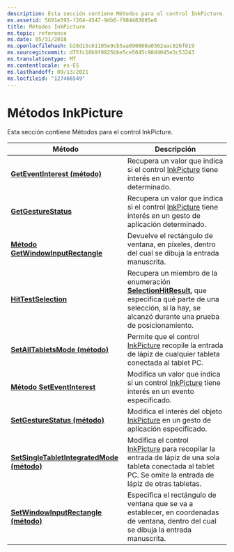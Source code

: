 ```yaml
---
description: Esta sección contiene Métodos para el control InkPicture.
ms.assetid: 5691e595-f264-4547-9db6-f984483005e8
title: Métodos InkPicture
ms.topic: reference
ms.date: 05/31/2018
ms.openlocfilehash: b28d15c61105e9cb5aa690860a0362aac826f019
ms.sourcegitcommit: d75fc10b9f0825bbe5ce5045c90d4045e3c53243
ms.translationtype: MT
ms.contentlocale: es-ES
ms.lasthandoff: 09/13/2021
ms.locfileid: "127466549"
---
```

# <a name="inkpicture-methods"></a>Métodos InkPicture

Esta sección contiene Métodos para el control InkPicture.



| Método                                                                                   | Descripción                                                                                                                                                                      |
|------------------------------------------------------------------------------------------|----------------------------------------------------------------------------------------------------------------------------------------------------------------------------------|
| [**GetEventInterest (método)**](/windows/desktop/api/msinkaut/nf-msinkaut-iinkpicture-geteventinterest)                           | Recupera un valor que indica si el control [InkPicture](inkpicture-control-reference.md) tiene interés en un evento determinado.<br/>                               |
| [**GetGestureStatus**](/windows/desktop/api/msinkaut/nf-msinkaut-iinkpicture-getgesturestatus)                                  | Recupera un valor que indica si el control [InkPicture](inkpicture-control-reference.md) tiene interés en un gesto de aplicación determinado.<br/>                 |
| [**Método GetWindowInputRectangle**](/windows/desktop/api/msinkaut/nf-msinkaut-iinkpicture-getwindowinputrectangle)             | Devuelve el rectángulo de ventana, en píxeles, dentro del cual se dibuja la entrada manuscrita.<br/>                                                                                                   |
| [**HitTestSelection**](/windows/desktop/api/msinkaut/nf-msinkaut-iinkpicture-hittestselection)                                  | Recupera un miembro de la enumeración [**SelectionHitResult,**](/windows/desktop/api/msinkaut/ne-msinkaut-selectionhitresult) que especifica qué parte de una selección, si la hay, se alcanzó durante una prueba de posicionamiento.<br/> |
| [**SetAllTabletsMode (método)**](/windows/desktop/api/msinkaut/nf-msinkaut-iinkpicture-setalltabletsmode)                         | Permite que el control [InkPicture](inkpicture-control-reference.md) recopile la entrada de lápiz de cualquier tableta conectada al tablet PC.<br/>                                          |
| [**Método SetEventInterest**](/windows/desktop/api/msinkaut/nf-msinkaut-iinkpicture-seteventinterest)                           | Modifica un valor que indica si un control [InkPicture](inkpicture-control-reference.md) tiene interés en un evento especificado.<br/>                                  |
| [**SetGestureStatus (método)**](/windows/desktop/api/msinkaut/nf-msinkaut-iinkpicture-setgesturestatus)                           | Modifica el interés del objeto [InkPicture](inkpicture-control-reference.md) en un gesto de aplicación especificado.<br/>                                                |
| [**SetSingleTabletIntegratedMode (método)**](/windows/desktop/api/msinkaut/nf-msinkaut-iinkpicture-setsingletabletintegratedmode) | Modifica el control [InkPicture](inkpicture-control-reference.md) para recopilar la entrada de lápiz de una sola tableta conectada al tablet PC. Se omite la entrada de lápiz de otras tabletas.<br/> |
| [**SetWindowInputRectangle (método)**](/windows/desktop/api/msinkaut/nf-msinkaut-iinkpicture-setwindowinputrectangle)             | Especifica el rectángulo de ventana que se va a establecer, en coordenadas de ventana, dentro del cual se dibuja la entrada manuscrita.<br/>                                                                              |



 

 

 




